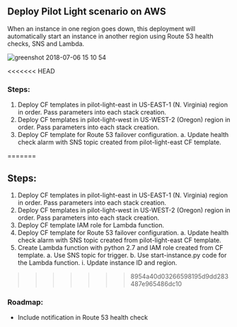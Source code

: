 ## Deploy Pilot Light scenario on AWS
When an instance in one region goes down, this deployment will automatically start an instance in another region using Route 53 health checks, SNS and Lambda.

![greenshot 2018-07-06 15 10 54](https://user-images.githubusercontent.com/23042063/42403841-0408b49a-8139-11e8-8434-c13dac0b633f.png)

<<<<<<< HEAD
### Steps:
1. Deploy CF templates in pilot-light-east in US-EAST-1 (N. Virginia) region in order. Pass parameters into each stack creation.
2. Deploy CF templates in pilot-light-west in US-WEST-2 (Oregon) region in order. Pass parameters into each stack creation.
4. Deploy CF template for Route 53 failover configuration. 
    a. Update health check alarm with SNS topic created from pilot-light-east CF template.

=======
## Steps:
  1. Deploy CF templates in pilot-light-east in US-EAST-1 (N. Virginia) region in order. Pass parameters into each stack creation.
  2. Deploy CF templates in pilot-light-west in US-WEST-2 (Oregon) region in order. Pass parameters into each stack creation.
  3. Deploy CF template IAM role for Lambda function.
  4. Deploy CF template for Route 53 failover configuration.
      a. Update health check alarm with SNS topic created from pilot-light-east CF template.
  5. Create Lambda function with python 2.7 and IAM role created from CF template.
      a. Use SNS topic for trigger.
      b. Use start-instance.py code for the Lambda function.
          i. Update instance ID and region.
          
>>>>>>> 8954a40d03266598195d9dd283487e965486dc10
### Roadmap:
- Include notification in Route 53 health check

